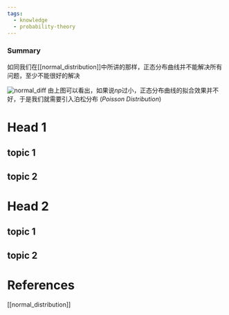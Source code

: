 ```yaml
---
tags:
  - knowledge
  - probability-theory
---
```

### Summary
如同我们在[[normal_distribution]]中所讲的那样，正态分布曲线并不能解决所有问题，至少不能很好的解决

![normal_diff](normal_diff.png)
由上图可以看出，如果说$np$过小，正态分布曲线的拟合效果并不好，于是我们就需要引入泊松分布 (*Poisson Distribution*)
# Head 1
## topic 1

## topic 2


# Head 2
## topic 1
## topic 2


# References
[[normal_distribution]]